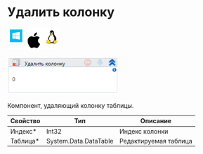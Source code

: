 # Удалить колонку

![](<../../../../.gitbook/assets/image (100) (1) (1) (1) (1) (1) (289).png>)

![](<../../../../.gitbook/assets/image (365).png>)

Компонент, удаляющий колонку таблицы.

| Свойство  | Тип                   | Описание              |
| --------- | --------------------- | --------------------- |
| Индекс\*  | Int32                 | Индекс колонки        |
| Таблица\* | System.Data.DataTable | Редактируемая таблица |

